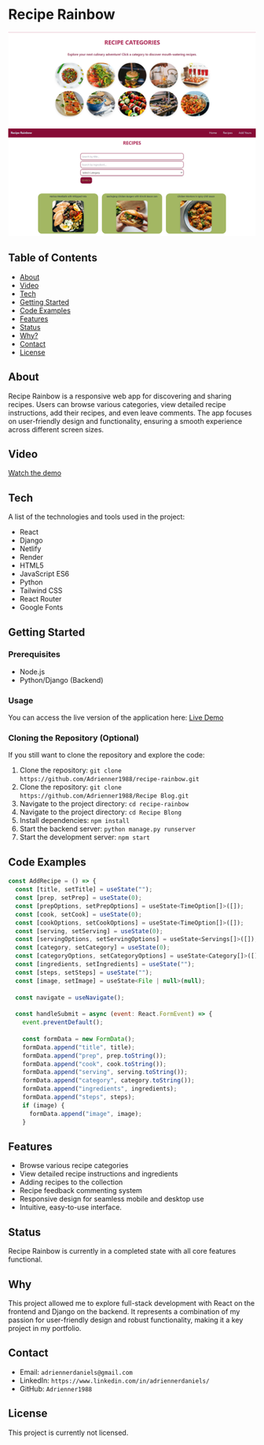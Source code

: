 # Recipe Rainbow

![Project Screenshot](src/images/RecipeRainbow.png)
![Project Screenshot](src/images/RecipeRainbow1.png)

## Table of Contents
- [About](#about)
- [Video](#video)
- [Tech](#tech)
- [Getting Started](#getting-started)
- [Code Examples](#code-examples)
- [Features](#features)
- [Status](#status)
- [Why?](#why)
- [Contact](#contact)
- [License](#license)

## About
Recipe Rainbow is a responsive web app for discovering and sharing recipes. Users can browse various categories, view detailed recipe instructions, add their recipes, and even leave comments. The app focuses on user-friendly design and functionality, ensuring a smooth experience across different screen sizes.

## Video
[Watch the demo](https://drive.google.com/file/d/14dXzJiPp_9B2hRA9IOCMb-6wyfjHAqwh/view?usp=drive_link)

## Tech
A list of the technologies and tools used in the project:
- React
- Django 
- Netlify
- Render
- HTML5
- JavaScript ES6
- Python
- Tailwind CSS
- React Router
- Google Fonts

## Getting Started

### Prerequisites
- Node.js
- Python/Django (Backend)

### Usage
You can access the live version of the application here: [Live Demo]()

### Cloning the Repository (Optional)
If you still want to clone the repository and explore the code:
1. Clone the repository: `git clone https://github.com/Adrienner1988/recipe-rainbow.git`
2. Clone the repository: `git clone https://github.com/Adrienner1988/Recipe Blog.git`
3. Navigate to the project directory: `cd recipe-rainbow`
3. Navigate to the project directory: `cd Recipe Blong`
5. Install dependencies: `npm install`
6. Start the backend server: `python manage.py runserver`
7. Start the development server: `npm start`

## Code Examples
```javascript
const AddRecipe = () => {
  const [title, setTitle] = useState("");
  const [prep, setPrep] = useState(0);
  const [prepOptions, setPrepOptions] = useState<TimeOption[]>([]);
  const [cook, setCook] = useState(0);
  const [cookOptions, setCookOptions] = useState<TimeOption[]>([]);
  const [serving, setServing] = useState(0);
  const [servingOptions, setServingOptions] = useState<Servings[]>([]);
  const [category, setCategory] = useState(0);
  const [categoryOptions, setCategoryOptions] = useState<Category[]>([]);
  const [ingredients, setIngredients] = useState("");
  const [steps, setSteps] = useState("");
  const [image, setImage] = useState<File | null>(null);

  const navigate = useNavigate();

  const handleSubmit = async (event: React.FormEvent) => {
    event.preventDefault();

    const formData = new FormData();
    formData.append("title", title);
    formData.append("prep", prep.toString());
    formData.append("cook", cook.toString());
    formData.append("serving", serving.toString());
    formData.append("category", category.toString());
    formData.append("ingredients", ingredients);
    formData.append("steps", steps);
    if (image) {
      formData.append("image", image);
    }

```

## Features
- Browse various recipe categories
- View detailed recipe instructions and ingredients
- Adding recipes to the collection
- Recipe feedback commenting system
- Responsive design for seamless mobile and desktop use
- Intuitive, easy-to-use interface.

## Status
Recipe Rainbow is currently in a completed state with all core features functional. 

## Why
This project allowed me to explore full-stack development with React on the frontend and Django on the backend. It represents a combination of my passion for user-friendly design and robust functionality, making it a key project in my portfolio.

## Contact
- Email: `adriennerdaniels@gmail.com`
- LinkedIn: `https://www.linkedin.com/in/adriennerdaniels/`
- GitHub: `Adrienner1988`

## License
This project is currently not licensed.

